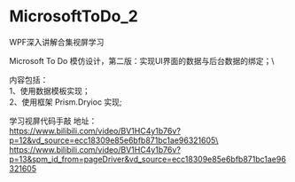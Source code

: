 # MicrosoftToDo_2


WPF深入讲解合集视屏学习

Microsoft To Do 模仿设计，第二版：实现UI界面的数据与后台数据的绑定；\

内容包括：\
1、使用数据模板实现；\
2、使用框架 Prism.Dryioc 实现;

学习视屏代码手敲 地址：\
https://www.bilibili.com/video/BV1HC4y1b76v?p=12&vd_source=ecc18309e85e6bfb871bc1ae96321605\
https://www.bilibili.com/video/BV1HC4y1b76v?p=13&spm_id_from=pageDriver&vd_source=ecc18309e85e6bfb871bc1ae96321605
